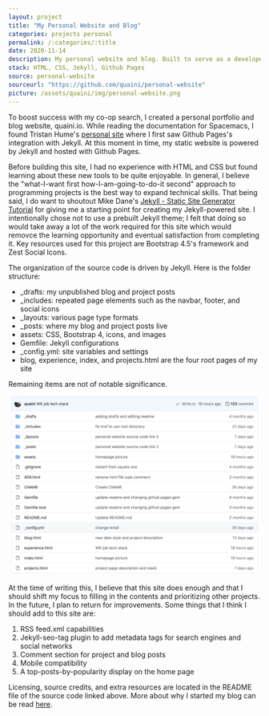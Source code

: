 ```yaml
---
layout: project
title: "My Personal Website and Blog"
categories: projects personal
permalink: /:categories/:title
date: 2020-11-14
description: My personal website and blog. Built to serve as a developer portfolio and personal archive.
stack: HTML, CSS, Jekyll, Github Pages
source: personal-website
sourceurl: "https://github.com/quaini/personal-website"
picture: /assets/quaini/img/personal-website.png
---
```


To boost success with my co-op search, I created a personal portfolio and blog website, quaini.io. While reading the documentation for Spacemacs, I found Tristan Hume's [personal site](thume.ca) where I first saw Github Pages's integration with Jekyll. At this moment in time, my static website is powered by Jekyll and hosted with Github Pages.

Before building this site, I had no experience with HTML and CSS but found learning about these new tools to be quite enjoyable. In general, I believe the "what-I-want first how-I-am-going-to-do-it second" approach to programming projects is the best way to expand technical skills. That being said, I do want to shoutout Mike Dane's [Jekyll - Static Site Generator Tutorial](https://www.youtube.com/playlist?list=PLLAZ4kZ9dFpOPV5C5Ay0pHaa0RJFhcmcB) for giving me a starting point for creating my Jekyll-powered site. I intentionally chose not to use a prebuilt Jekyll theme; I felt that doing so would take away a lot of the work required for this site which would removce the learning opportunity and eventual satisfaction from completing it. Key resources used for this project are Bootstrap 4.5's framework and Zest Social Icons.

The organization of the source code is driven by Jekyll. Here is the folder structure:
* _drafts:		my unpublished blog and project posts
* _includes:	repeated page elements such as the navbar, footer, and social icons
* _layouts:		various page type formats
* _posts:		where my blog and project posts live
* assets: 		CSS, Bootstrap 4, icons, and images
* Gemfile:		Jekyll configurations
* _config.yml: 	site variables and settings
* blog, experience, index, and projects.html are the four root pages of my site

Remaining items are not of notable significance.

<img src="/assets/quaini/img/personal-website-layout.png" class="img-thumbnail"/>

At the time of writing this, I believe that this site does enough and that I should shift my focus to filling in the contents and prioritizing other projects. In the future, I plan to return for improvements. Some things that I think I should add to this site are:
1. RSS feed.xml capabilities
2. Jekyll-seo-tag plugin to add metadata tags for search engines and social networks 
3. Comment section for project and blog posts 
4. Mobile compatibility
5. A top-posts-by-popularity display on the home page

Licensing, source credits, and extra resources are located in the README file of the source code linked above. More about why I started my blog can be read [here](https://quaini.io/blog/2020-11-14-welcome-to-my-blog/).
